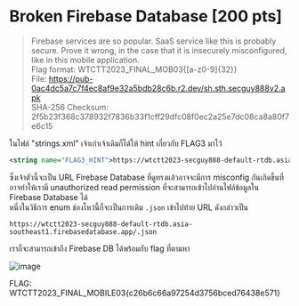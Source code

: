 # Broken Firebase Database [200 pts]
> Firebase services are so popular. SaaS service like this is probably secure. Prove it wrong, in the case that it is insecurely misconfigured, like in this mobile application. <br>
> Flag format: WTCTT2023_FINAL_MOB03{[a-z0-9]{32}} <br>
> File: https://pub-0ac4dc5a7c7f4ec8af9e32a5bdb28c6b.r2.dev/sh.sth.secguy888v2.apk <br>
> SHA-256 Checksum: 2f5b23f368c378932f7836b33f1cff29dfc08f0ec2a25e7dc08ca8a80f7e6c15

ในไฟล์ "strings.xml" เจ้าเก่าเจ้าเดิมก็ได้ให้ hint เกี่ยวกับ FLAG3 มาไว้
```xml
<string name="FLAG3_HINT">https://wtctt2023-secguy888-default-rtdb.asia-southeast1.firebasedatabase.app</string>
```
ซึ่งเจ้าตัวนี้จะเป็น URL Firebase Database ที่ดูทรงแล้วอาจจะมีการ misconfig กันเกิดขึ้นที่อาจทำให้เรามี unauthorized read permission ที่จะสามารถเข้าไปอ่านไฟล์ข้อมูลใน Firebase Database ได้ <br>
หนึ่งในวิธีการ enum ช่องโหว่นี้ก็จะเป็นการเติม `.json` เข้าไปท้าย URL ดังกล่าวเป็น
```
https://wtctt2023-secguy888-default-rtdb.asia-southeast1.firebasedatabase.app/.json
```
เราก็จะสามารถเข้าถึง Firebase DB ได้พร้อมกับ flag ที่ตามหา

![image](https://github.com/mrggaebsong/WTCTT2023-Final-Round-Writeup/assets/22939654/31000f58-1e06-4234-8450-627c1782c95a)

FLAG: WTCTT2023_FINAL_MOBILE03{c26b6c66a97254d3756bced76438e571}
